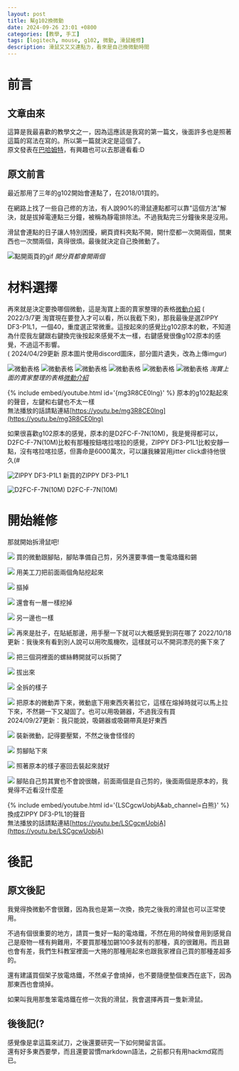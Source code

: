 ```yaml
---
layout: post
title: 幫g102換微動
date: 2024-09-26 23:01 +0800
categories: [教學, 手工]
tags: [logitech, mouse, g102, 微動, 滑鼠維修]
description: 滑鼠又又又連點ㄌ，看來是自己換微動時間
---
```


# 前言

## 文章由來  
這算是我最喜歡的教學文之一，因為這應該是我寫的第一篇文，後面許多也是照著這篇的寫法在寫的。所以第一篇就決定是這個了。  
原文發表在[巴哈姆特](https://home.gamer.com.tw/artwork.php?sn=5170130)，有興趣也可以去那邊看看:D

## 原文前言
最近那用了三年的g102開始會連點了，在2018/01買的。

在網路上找了一些自己修的方法，有人說90%的滑鼠連點都可以靠"這個方法"解決，就是拔掉電連點三分鐘，被稱為靜電排除法。不過我點完三分鐘後來是沒用。

滑鼠會連點的日子讓人特別困擾，網頁資料夾點不開，開什麼都一次開兩個，關東西也一次關兩個，真得很煩。最後就決定自己換微動了。  

![點開兩頁的gif](https://i.imgur.com/8S8WnIT.gif)
_開分頁都會開兩個_

# 材料選擇
再來就是決定要換哪個微動，這是淘寶上面的賣家整理的表格[微動介紹](https://item.taobao.com/item.htm?spm=a1z09.5.0.0.qVm547&id=38702279306&_u=638r2hi8a75) ( 2022/3/7更 淘寶現在要登入才可以看，所以我截下來)，那我最後是選ZIPPY DF3-P1L1，一個40，重度選正常微重。這按起來的感覺比g102原本的軟，不知道為什麼我左鍵跟右鍵換完後按起來感覺不太一樣，右鍵感覺很像g102原本的感覺，不過這不影響。  
( 2024/04/29更新 原本圖片使用discord圖床，部分圖片遺失，改為上傳imgur)  

![微動表格](https://i.imgur.com/4bPKJL0.png)
![微動表格](https://i.imgur.com/OX9dsfa.png)
![微動表格](https://i.imgur.com/R8bFo3z.png)
![微動表格](https://i.imgur.com/RdA4LuJ.png)
![微動表格](https://i.imgur.com/dZ8BKVZ.png)
![微動表格](https://i.imgur.com/dZ8BKVZ.png)
_淘寶上面的賣家整理的表格[微動介紹](https://item.taobao.com/item.htm?spm=a1z09.5.0.0.qVm547&id=38702279306&_u=638r2hi8a75)_  

{% include embed/youtube.html id='{mg3R8CE0lng}' %}
原本的g102點起來的聲音，左鍵和右鍵也不太一樣  
無法播放的話請點連結[https://youtu.be/mg3R8CE0lng](https://youtu.be/mg3R8CE0lng)  

如果很喜歡g102原本的感覺，原本的是D2FC-F-7N(10M)，我是覺得都可以，D2FC-F-7N(10M)比較有那種按鈕喀拉喀拉的感覺，ZIPPY DF3-P1L1比較安靜一點，沒有喀拉喀拉感，但壽命是6000萬次，可以讓我練習用jitter click虐待他很久(#  

![ZIPPY DF3-P1L1](https://i.imgur.com/djz5xG0.jpg)
新買的ZIPPY DF3-P1L1  

![D2FC-F-7N(10M)](https://i.imgur.com/wn3zKPf.jpg)
D2FC-F-7N(10M)   

# 開始維修
那就開始拆滑鼠吧!  

![](https://i.imgur.com/izdezFH.jpeg)
買的微動跟腳貼，腳貼準備自己剪，另外還要準備一隻電烙鐵和錫  

![](https://i.imgur.com/t1wHh09.jpg)
用美工刀把前面兩個角貼挖起來  

![](https://i.imgur.com/QVTaSHA.jpg)
摳掉  

![](https://i.imgur.com/DOpAZ1M.jpg)
還會有一層一樣挖掉  

![](https://i.imgur.com/GvsoLmd.jpg)
另一邊也一樣  

![](https://i.imgur.com/34Ys6Q9.jpg)
再來是肚子，在貼紙那邊，用手壓一下就可以大概感覺到洞在哪了
2022/10/18更新：我後來有看到別人說可以用吹風機吹，這樣就可以不開洞漂亮的撕下來了

![](https://i.imgur.com/uW0HjMu.jpg)
把三個洞裡面的螺絲轉開就可以拆開了

![](https://i.imgur.com/q8wuAk8.jpg)
拔出來  

![](https://i.imgur.com/ObVlHCo.jpg)
 全拆的樣子  

![](https://i.imgur.com/675izjl.jpg)
把原本的微動弄下來，微動底下用東西夾著拉它，這樣在熔掉時就可以馬上拉下來，不然錫一下又凝固了。也可以用吸錫器，不過我沒有買  
2024/09/27更新：我只能說，吸錫器或吸錫帶真是好東西  

![](https://i.imgur.com/8YkE6se.jpg)
裝新微動，記得要壓緊，不然之後會怪怪的  

![](https://i.imgur.com/L7Zgqoe.jpg)
剪腳貼下來  

![](https://i.imgur.com/3deCrZw.jpg)
照著原本的樣子塞回去裝起來就好  

![](https://i.imgur.com/1Lg49yP.jpg)
腳貼自己剪其實也不會說很醜，前面兩個是自己剪的，後面兩個是原本的，我覺得不近看沒什麼差  

{% include embed/youtube.html id='{LSCgcwUobjA&ab_channel=白熊}' %}
換成ZIPPY DF3-P1L1的聲音  
無法播放的話請點連結[https://youtu.be/LSCgcwUobjA](https://youtu.be/LSCgcwUobjA)  

# 後記

## 原文後記
我覺得換微動不會很難，因為我也是第一次換，換完之後我的滑鼠也可以正常使用。  

不過有個很重要的地方，請買一隻好一點的電烙鐵，不然在用的時候會用到感覺自己是廢物一樣有夠難用，不要買那種加錫100多就有的那種，真的很難用。而且錫也會有差，我們生科教室裡面一大捲的那種用起來也跟我家裡自己買的那種差超多的。  

還有建議買個架子放電烙鐵，不然桌子會燒掉，也不要隨便墊個東西在底下，因為那東西也會燒掉。  

如果叫我用那隻笨電烙鐵在修一次我的滑鼠，我會選擇再買一隻新滑鼠。  

## 後後記(?
感覺像是拿這篇來試刀，之後還要研究一下如何開留言區。  
還有好多東西要學，而且還要習慣markdown語法，之前都只有用hackmd寫而已。